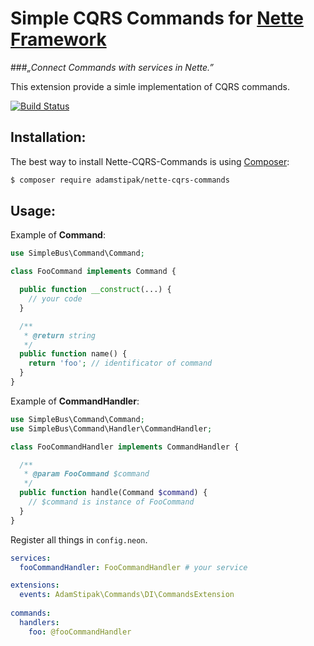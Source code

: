 Simple CQRS Commands for [Nette Framework](http://nette.org)
===

###<cite>&ldquor;Connect Commands with services in Nette.&rdquor;</cite>

This extension provide a simle implementation of CQRS commands.

[![Build Status](https://travis-ci.org/newPOPE/Nette-CQRS-Commands.svg?branch=master)](https://travis-ci.org/newPOPE/Nette-CQRS-Commands)

Installation:
---
The best way to install Nette-CQRS-Commands is using  [Composer](http://getcomposer.org/):

```sh
$ composer require adamstipak/nette-cqrs-commands
```

Usage:
---

Example of **Command**:

```php
use SimpleBus\Command\Command;

class FooCommand implements Command {

  public function __construct(...) {
    // your code
  }

  /**
   * @return string
   */
  public function name() {
    return 'foo'; // identificator of command
  }
}
```

Example of **CommandHandler**:

```php
use SimpleBus\Command\Command;
use SimpleBus\Command\Handler\CommandHandler;

class FooCommandHandler implements CommandHandler {

  /**
   * @param FooCommand $command
   */
  public function handle(Command $command) {
    // $command is instance of FooCommand
  }
}
```
Register all things in `config.neon`.

```yml
services:
  fooCommandHandler: FooCommandHandler # your service

extensions:
  events: AdamStipak\Commands\DI\CommandsExtension
	
commands:
  handlers:
    foo: @fooCommandHandler
```
